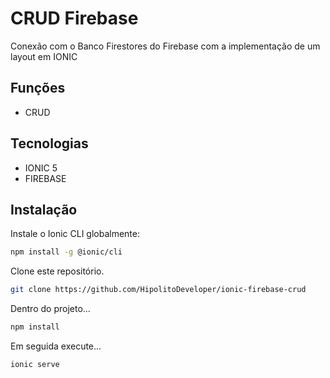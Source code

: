 # CRUD Firebase
Conexão com o Banco Firestores do Firebase com a implementação de um layout em IONIC

## Funções
- CRUD

## Tecnologias
- IONIC 5
- FIREBASE

## Instalação


Instale o Ionic CLI globalmente:
```sh
npm install -g @ionic/cli
```

Clone este repositório.
```sh
git clone https://github.com/HipolitoDeveloper/ionic-firebase-crud
```

Dentro do projeto...

```sh
npm install
```

Em seguida execute...

```sh
ionic serve
```
